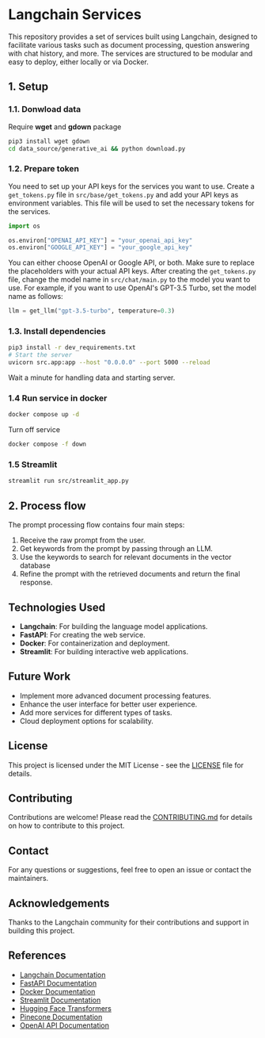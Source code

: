 # Langchain Services
This repository provides a set of services built using Langchain, designed to facilitate various tasks such as document processing, question answering with chat history, and more. The services are structured to be modular and easy to deploy, either locally or via Docker.
## 1. Setup

### 1.1. Donwload data

Require **wget** and **gdown** package

```bash
pip3 install wget gdown
cd data_source/generative_ai && python download.py
```
### 1.2. Prepare token
You need to set up your API keys for the services you want to use. Create a `get_tokens.py` file in `src/base/get_tokens.py` and add your API keys as environment variables. This file will be used to set the necessary tokens for the services. 
```python
import os

os.environ["OPENAI_API_KEY"] = "your_openai_api_key"
os.environ["GOOGLE_API_KEY"] = "your_google_api_key"

```
You can either choose OpenAI or Google API, or both. Make sure to replace the placeholders with your actual API keys.
After creating the `get_tokens.py` file, change the model name in `src/chat/main.py` to the model you want to use. For example, if you want to use OpenAI's GPT-3.5 Turbo, set the model name as follows:
```python
llm = get_llm("gpt-3.5-turbo", temperature=0.3)
```
### 1.3. Install dependencies

```bash
pip3 install -r dev_requirements.txt
# Start the server
uvicorn src.app:app --host "0.0.0.0" --port 5000 --reload
```

Wait a minute for handling data and starting server.

### 1.4 Run service in docker

```bash
docker compose up -d
```

Turn off service

```bash
docker compose -f down
```
### 1.5 Streamlit
```bash
streamlit run src/streamlit_app.py
```
## 2. Process flow
The prompt processing flow contains four main steps:
1. Receive the raw prompt from the user.
2. Get keywords from the prompt by passing through an LLM.
3. Use the keywords to search for relevant documents in the vector database
4. Refine the prompt with the retrieved documents and return the final response.

## Technologies Used
- **Langchain**: For building the language model applications.
- **FastAPI**: For creating the web service.
- **Docker**: For containerization and deployment.
- **Streamlit**: For building interactive web applications.

## Future Work
- Implement more advanced document processing features.
- Enhance the user interface for better user experience.
- Add more services for different types of tasks.
- Cloud deployment options for scalability.
## License
This project is licensed under the MIT License - see the [LICENSE](LICENSE) file for details.
## Contributing
Contributions are welcome! Please read the [CONTRIBUTING.md](CONTRIBUTING.md) for details on how to contribute to this project.
## Contact
For any questions or suggestions, feel free to open an issue or contact the maintainers.
## Acknowledgements
Thanks to the Langchain community for their contributions and support in building this project.
## References
- [Langchain Documentation](https://langchain.com/docs/)
- [FastAPI Documentation](https://fastapi.tiangolo.com/)
- [Docker Documentation](https://docs.docker.com/)
- [Streamlit Documentation](https://docs.streamlit.io/)
- [Hugging Face Transformers](https://huggingface.co/docs/transformers/index)
- [Pinecone Documentation](https://docs.pinecone.io/)
- [OpenAI API Documentation](https://platform.openai.com/docs/api-reference)
